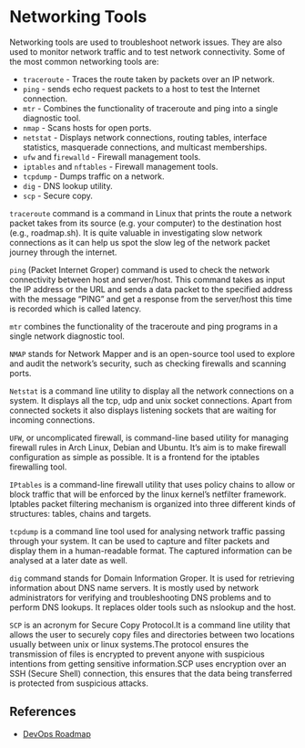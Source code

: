 # Networking Tools

Networking tools are used to troubleshoot network issues. They are also used to monitor network traffic and to test network connectivity. Some of the most common networking tools are:

- `traceroute` - Traces the route taken by packets over an IP network.
- `ping` - sends echo request packets to a host to test the Internet connection.
- `mtr` - Combines the functionality of traceroute and ping into a single diagnostic tool.
- `nmap` - Scans hosts for open ports.
- `netstat` - Displays network connections, routing tables, interface statistics, masquerade connections, and multicast memberships.
- `ufw` and f`irewalld` - Firewall management tools.
- `iptables` and `nftables` - Firewall management tools.
- `tcpdump` - Dumps traffic on a network.
- `dig` - DNS lookup utility.
- `scp` - Secure copy.

`traceroute` command is a command in Linux that prints the route a network packet takes from its source (e.g. your computer) to the destination host (e.g., roadmap.sh). It is quite valuable in investigating slow network connections as it can help us spot the slow leg of the network packet journey through the internet.

`ping` (Packet Internet Groper) command is used to check the network connectivity between host and server/host. This command takes as input the IP address or the URL and sends a data packet to the specified address with the message “PING” and get a response from the server/host this time is recorded which is called latency.

`mtr` combines the functionality of the traceroute and ping programs in a single network diagnostic tool.

`NMAP` stands for Network Mapper and is an open-source tool used to explore and audit the network’s security, such as checking firewalls and scanning ports.

`Netstat` is a command line utility to display all the network connections on a system. It displays all the tcp, udp and unix socket connections. Apart from connected sockets it also displays listening sockets that are waiting for incoming connections.

`UFW`, or uncomplicated firewall, is command-line based utility for managing firewall rules in Arch Linux, Debian and Ubuntu. It’s aim is to make firewall configuration as simple as possible. It is a frontend for the iptables firewalling tool.

`IPtables` is a command-line firewall utility that uses policy chains to allow or block traffic that will be enforced by the linux kernel’s netfilter framework. Iptables packet filtering mechanism is organized into three different kinds of structures: tables, chains and targets.

`tcpdump` is a command line tool used for analysing network traffic passing through your system. It can be used to capture and filter packets and display them in a human-readable format. The captured information can be analysed at a later date as well.

`dig` command stands for Domain Information Groper. It is used for retrieving information about DNS name servers. It is mostly used by network administrators for verifying and troubleshooting DNS problems and to perform DNS lookups. It replaces older tools such as nslookup and the host.

`SCP` is an acronym for Secure Copy Protocol.It is a command line utility that allows the user to securely copy files and directories between two locations usually between unix or linux systems.The protocol ensures the transmission of files is encrypted to prevent anyone with suspicious intentions from getting sensitive information.SCP uses encryption over an SSH (Secure Shell) connection, this ensures that the data being transferred is protected from suspicious attacks.

## References

- [DevOps Roadmap](https://roadmap.sh/devops)
